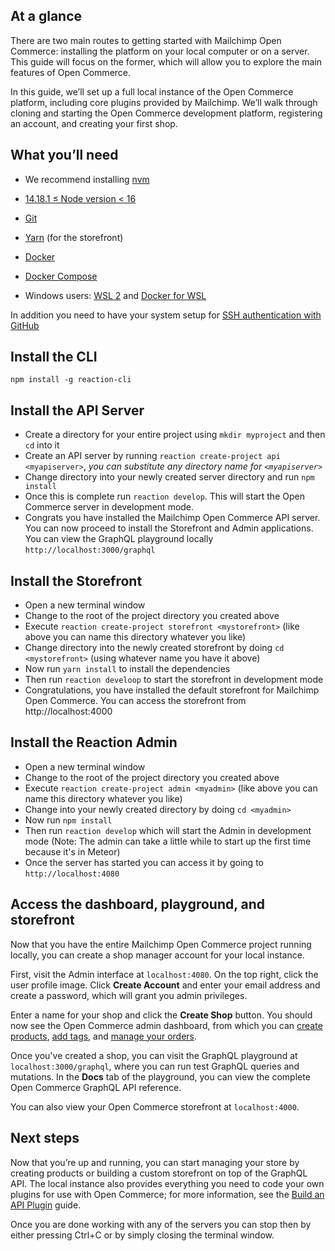 ## At a glance

There are two main routes to getting started with Mailchimp Open Commerce: installing the platform on your local computer or on a server. This guide will focus on the former, which will allow you to explore the main features of Open Commerce.

In this guide, we’ll set up a full local instance of the Open Commerce platform, including core plugins provided by Mailchimp. We’ll walk through cloning and starting the Open Commerce development platform, registering an account, and creating your first shop.

## What you’ll need


- We recommend installing [nvm](https://github.com/nvm-sh/nvm)
- [14.18.1 ≤ Node version < 16](https://nodejs.org/ja/blog/release/v14.18.1/)
- [Git](https://git-scm.com/)
- [Yarn](https://yarnpkg.com/cli/install) (for the storefront)
- [Docker](https://www.docker.com/)
- [Docker Compose](https://docs.docker.com/compose/)

- Windows users: [WSL 2](https://docs.microsoft.com/en-us/windows/wsl/install-win10) and [Docker for WSL](https://docs.docker.com/docker-for-windows/wsl/)

In addition you need to have your system setup for [SSH authentication with GitHub](`https://docs.github.com/en/authentication/connecting-to-github-with-ssh`)

## Install the CLI

`npm install -g reaction-cli`

## Install the API Server

- Create a directory for your entire project using `mkdir myproject` and then `cd` into it
- Create an API server by running `reaction create-project api <myapiserver>`, _you can substitute any directory 
  name for `<myapiserver>`_
- Change directory into your newly created server directory and run `npm install`
- Once this is complete run `reaction develop`. This will start the Open Commerce server in development mode.
- Congrats you have installed the Mailchimp Open Commerce API server. You can now proceed to install the Storefront 
  and Admin applications. You can view the GraphQL playground locally `http://localhost:3000/graphql`

## Install the Storefront

- Open a new terminal window
- Change to the root of the project directory you created above
- Execute `reaction create-project storefront <mystorefront>` (like above you can name this directory whatever you like)
- Change directory into the newly created storefront by doing `cd <mystorefront>` (using whatever name you have it 
  above)
- Now run `yarn install` to install the dependencies
- Then run `reaction develoop` to start the storefront in development mode
- Congratulations, you have installed the default storefront for Mailchimp Open Commerce. You can access the 
  storefront from http://localhost:4000

## Install the Reaction Admin
- Open a new terminal window
- Change to the root of the project directory you created above
- Execute `reaction create-project admin <myadmin>` (like above you can name this directory whatever you like)
- Change into your newly created directory by doing `cd <myadmin>`
- Now run `npm install`
- Then run `reaction develop` which will start the Admin in development mode (Note: The admin can take a little 
  while to start up the first time because it's in Meteor)
- Once the server has started you can access it by going to `http://localhost:4080`

## Access the dashboard, playground, and storefront

Now that you have the entire Mailchimp Open Commerce project running locally, you can create a shop manager account for your local instance.

First, visit the Admin interface at `localhost:4080`. On the top right, click the user profile image. Click **Create Account** and enter your email address and create a password, which will grant you admin privileges.

Enter a name for your shop and click the **Create Shop** button. You should now see the Open Commerce admin dashboard, from which you can [create products](/developer/open-commerce/docs/creating-organizing-products/), [add tags](/developer/open-commerce/docs/tags-navigation/), and [manage your orders](/developer/open-commerce/docs/fulfilling-orders/).

Once you've created a shop, you can visit the GraphQL playground at `localhost:3000/graphql`, where you can run test GraphQL queries and mutations. In the **Docs** tab of the playground, you can view the complete Open Commerce GraphQL API reference.

You can also view your Open Commerce storefront at `localhost:4000`.

## Next steps

Now that you’re up and running, you can start managing your store by creating products or building a custom storefront on top of the GraphQL API. The local instance also provides everything you need to code your own plugins for use with Open Commerce; for more information, see the [Build an API Plugin](/developer/open-commerce/guides/build-api-plugin/) guide.

Once you are done working with any of the servers you can stop then by either pressing Ctrl+C or by simply closing 
the terminal window.

